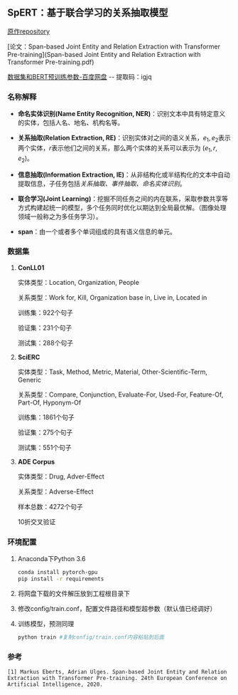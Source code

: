 ## SpERT：基于联合学习的关系抽取模型

[原作repository](https://github.com/markus-eberts/spert)

[论文：Span-based Joint Entity and Relation Extraction with Transformer Pre-training](Span-based Joint Entity and Relation Extraction with Transformer Pre-training.pdf)

[数据集和BERT预训练参数-百度网盘](https://pan.baidu.com/s/1h5GjkG2bf78ZSJZYP1OBlA) -- 提取码：igjq

### 名称解释

- **命名实体识别(Name Entity Recognition, NER)**：识别文本中具有特定意义的实体，包括人名、地名、机构名等。

- **关系抽取(Relation Extraction, RE)**：识别实体对之间的语义关系，$e_1, e_2$表示两个实体，$r$表示他们之间的关系，那么两个实体的关系可以表示为 $(e_1,r,e_2)$。
- **信息抽取(Information Extraction, IE)**：从非结构化或半结构化的文本中自动提取信息，子任务包括*关系抽取、事件抽取、命名实体识别*。
- **联合学习(Joint Learning)**：挖掘不同任务之间的内在联系，采取参数共享等方式构建起统一的模型，多个任务同时优化以期达到全局最优解。（图像处理领域一般称之为多任务学习）。
- **span**：由一个或者多个单词组成的具有语义信息的单元。



### 数据集

1. **ConLL01**

   实体类型：Location, Organization, People

   关系类型：Work for, Kill, Organization base in, Live in, Located in

   训练集：922个句子

   验证集：231个句子

   测试集：288个句子

2. **SciERC**

   实体类型：Task, Method, Metric, Material, Other-Scientific-Term, Generic

   关系类型：Compare, Conjunction, Evaluate-For, Used-For, Feature-Of, Part-Of, Hyponym-Of

   训练集：1861个句子

   验证集：275个句子

   测试集：551个句子

3. **ADE Corpus**

   实体类型：Drug, Adver-Effect

   关系类型：Adverse-Effect

   样本总数：4272个句子

   10折交叉验证



### 环境配置

1. Anaconda下Python 3.6

   ``` bash
   conda install pytorch-gpu
   pip install -r requirements
   ```

2. 将网盘下载的文件解压放到工程根目录下

3. 修改config/train.conf，配置文件路径和模型超参数（默认值已经调好）

4. 训练模型，预测同理

   ``` bash
   python train #复制config/train.conf内容粘贴到后面
   ```

### 参考

``` 
[1] Markus Eberts, Adrian Ulges. Span-based Joint Entity and Relation Extraction with Transformer Pre-training. 24th European Conference on Artificial Intelligence, 2020.
```






